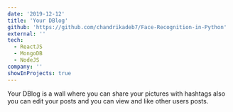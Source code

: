 ```yaml
---
date: '2019-12-12'
title: 'Your DBlog'
github: 'https://github.com/chandrikadeb7/Face-Recognition-in-Python'
external: ''
tech:
  - ReactJS
  - MongoDB
  - NodeJS
company: ''
showInProjects: true
---
```


Your DBlog is a wall where you can share your pictures with hashtags also you can edit your posts and you can view and like other users posts.